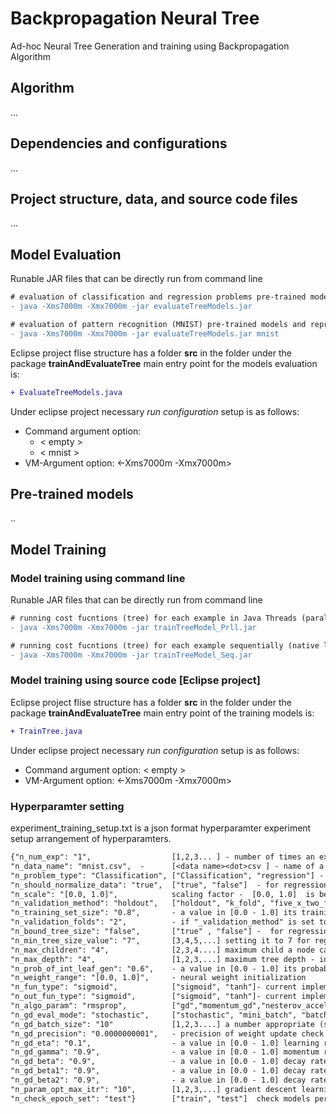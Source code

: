# Backpropagation Neural Tree
Ad-hoc Neural Tree Generation and training using Backpropagation Algorithm


## Algorithm
...


## Dependencies and configurations
...


## Project structure, data, and source code files
...

## Model Evaluation
Runable JAR files that can be directly run from command line

```diff
# evaluation of classification and regression problems pre-trained models and reproducing results in Table 1
- java -Xms7000m -Xmx7000m -jar evaluateTreeModels.jar

# evaluation of pattern recognition (MNIST) pre-trained models and reproducing results in Table 2
- java -Xms7000m -Xmx7000m -jar evaluateTreeModels.jar mnist
```

Eclipse project flise structure has a folder **src** in the folder under the package **trainAndEvaluateTree** main entry point for the models evaluation is:
```diff
+ EvaluateTreeModels.java
```
Under eclipse project necessary *run configuration* setup is as follows:
* Command argument option: 
  - < empty >
  - < mnist >
* VM-Argument option: <-Xms7000m -Xmx7000m>


## Pre-trained models
..



## Model Training 

### Model training using command line 
Runable JAR files that can be directly run from command line

```diff
# running cost fucntions (tree) for each example in Java Threads (parallel loop) -  effective for large problems only  
- java -Xms7000m -Xmx7000m -jar trainTreeModel_Prll.jar

# running cost fucntions (tree) for each example sequentially (native loop) -  effective for small problems only
- java -Xms7000m -Xmx7000m -jar trainTreeModel_Seq.jar
```

### Model training using source code [Eclipse project]
Eclipse project flise structure has a folder **src** in the folder under the package **trainAndEvaluateTree** main entry point of the training models is:
```diff
+ TrainTree.java
```

Under eclipse project necessary *run configuration* setup is as follows:
* Command argument option: < empty >
* VM-Argument option: <-Xms7000m -Xmx7000m>


### Hyperparamter setting
experiment_training_setup.txt is a json format hyperparamter experiment setup arrangement of hyperparamters.

```diff
{"n_num_exp": "1",                  [1,2,3... ] - number of times an experiment to be repeated
"n_data_name": "mnist.csv",  -      [<data name><dot>csv ] - name of a dataset
"n_problem_type": "Classification", ["Classification", "regression"] - learning problem type for data pre-processing module depends on problem type definition  
"n_should_normalize_data": "true",  ["true", "false"]  - for regression problems normalization is efective for gradient descent
"n_scale": "[0.0, 1.0]",            scaling factor -  [0.0, 1.0]  is best suited. 
"n_validation_method": "holdout",   ["holdout", "k_fold", "five_x_two_fold"]
"n_training_set_size": "0.8",       - a value in [0.0 - 1.0] its training set size, 0.8 indicates 80%, the rest is test set 
"n_validation_folds": "2",          - if "_validation_method" is set to "k_fold"
"n_bound_tree_size": "false",       ["true" , "false"] -  for regression setting it to true is effective 
"n_min_tree_size_value": "7",       [3,4,5,...] setting it to 7 for regression is effective
"n_max_children": "4",              [2,3,4....] maximum child a node can take
"n_max_depth": "4",                 [1,2,3,...] maximum tree depth - increasing it in small amount icreamently is effective
"n_prob_of_int_leaf_gen": "0.6",    - a value in [0.0 - 1.0] its probability of an internal node is a leaf (terminal) node - effective for reducing tree size
"n_weight_range": "[0.0, 1.0]",     - neural weight initialization
"n_fun_type": "sigmoid",            ["sigmoid", "tanh"]- current implementation take sigmoid for "tanh" and other function enable (uncomment) the implementation or implement them
"n_out_fun_type": "sigmoid",        ["sigmoid", "tanh"]- current implementation take sigmoid for "tanh" and other function enable (uncomment) the implementation or implement them
"n_algo_param": "rmsprop",          ["gd","momentum_gd","nesterov_accelerated_gd","adagrad","rmsprop","adam"] - gradient descent optimizers
"n_gd_eval_mode": "stochastic",     ["stochastic", "mini_batch", "batch"] - stochastic and mini_batch are efective
"n_gd_batch_size": "10"             [1,2,3....] a number appropriate (smaller than training set size)
"n_gd_precision": "0.0000000001",   - precision of weight update check
"n_gd_eta": "0.1",                  - a value in [0.0 - 1.0] learning rate [0.1,0.01, 0.001] are effective learning rates in decreasing order of learning speed
"n_gd_gamma": "0.9",                - a value in [0.0 - 1.0] momentum rate
"n_gd_beta": "0.9",                 - a value in [0.0 - 1.0] decay rates (RMSprop)
"n_gd_beta1": "0.9",                - a value in [0.0 - 1.0] decay rates (Adam) 
"n_gd_beta2": "0.9",                - a value in [0.0 - 1.0] decay rates (Adam)
"n_param_opt_max_itr": "10",        [1,2,3,...] gradient descent learning epochs -  balance it with learning rate 
"n_check_epoch_set": "test"}        ["train", "test"]  check models performance on training set and test set during the learning it on training set.
```


